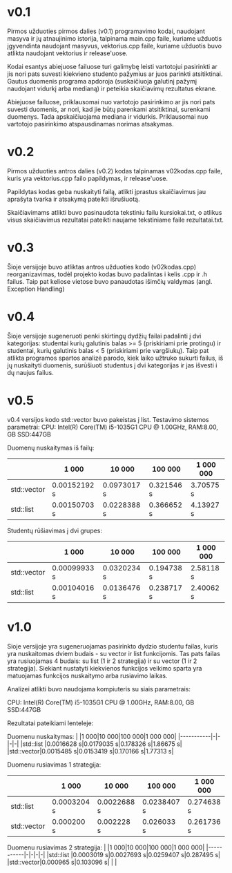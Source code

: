 # v0.1
Pirmos užduoties pirmos dalies (v0.1) programavimo kodai, naudojant masyva ir jų atnaujinimo istorija, talpinama main.cpp faile, kuriame užduotis įgyvendinta naudojant masyvus, vektorius.cpp faile, kuriame užduotis buvo atlikta naudojant vektorius ir release'uose.

Kodai esantys abiejuose failuose turi galimybę leisti vartotojui pasirinkti ar jis nori pats suvesti kiekvieno studento pažymius ar juos parinkti atsitiktinai. Gautus duomenis programa apdoroja (suskaičiuoja galutinį pažymį naudojant vidurkį arba medianą) ir peteikia skaičiavimų rezultatus ekrane.

Abiejuose failuose, priklausomai nuo vartotojo pasirinkimo ar jis nori pats suvesti duomenis, ar nori, kad jie būtų parenkami atsitiktinai, surenkami duomenys. Tada apskaičiuojama mediana ir vidurkis. Priklausomai nuo vartotojo pasirinkimo atspausdinamas norimas atsakymas.

# v0.2
Pirmos užduoties antros dalies (v0.2) kodas talpinamas v02kodas.cpp faile, kuris yra vektorius.cpp failo papildymas, ir release'uose.

Papildytas kodas geba nuskaityti failą, atlikti įprastus skaičiavimus jau aprašyta tvarka ir atsakymą pateikti išrušiuotą.

Skaičiavimams atlikti buvo pasinaudota tekstiniu failu kursiokai.txt, o atlikus visus skaičiavimus rezultatai pateikti naujame tekstiniame faile rezultatai.txt.

# v0.3
Šioje versijoje buvo atliktas antros užduoties kodo (v02kodas.cpp) reorganizavimas, todėl projekto kodas buvo padalintas i kelis .cpp ir .h failus. Taip pat keliose vietose buvo panaudotas išimčių valdymas (angl. Exception Handling)

# v0.4
Šioje versijoje sugeneruoti penki skirtingų dydžių failai padalinti į dvi kategorijas: studentai kurių galutinis balas >= 5 (priskiriami prie protingu) ir studentai, kurių galutinis balas < 5 (priskiriami prie vargšiukų).
Taip pat atlikta programos spartos analizė parodo, kiek laiko užtruko sukurti failus, iš jų nuskaityti duomenis, surūšiuoti studentus į dvi kategorijas ir jas išvesti i dų naujus failus.

# v0.5
v0.4 versijos kodo std::vector buvo pakeistas į list.
Testavimo sistemos parametrai:
CPU: Intel(R) Core(TM) i5-1035G1 CPU @ 1.00GHz, RAM:8.00, GB SSD:447GB

Duomenų nuskaitymas iš failų:

||1 000     |10 000      |100 000    |1 000 000 |
|-----------|------------|-----------|----------|---------|
|std::vector|0.00152192 s|0.0973017 s|0.321546 s|3.70575 s|
|std::list  |0.00150703 s|0.0228388 s|0.366652 s|4.13927 s|

Studentų rūšiavimas į dvi grupes:

||1 000     |10 000      |100 000    |1 000 000 |
|-----------|------------|-----------|----------|---------|
|std::vector|0.00099933 s|0.0320234 s|0.194738 s|2.58118 s|
|std::list  |0.00104016 s|0.0136476 s|0.238717 s|2.40062 s|


# v1.0
Sioje versijoje yra sugeneruojamas pasirinkto dydzio studentu failas, kuris yra nuskaitomas dviem budais - su vector ir list funkcijomis. Tas pats failas yra rusiuojamas 4 budais: su list (1 ir 2 strategija) ir su vector (1 ir 2 strategija). Siekiant nustatyti kiekvienos funkcijos veikimo sparta yra matuojamas funkcijos nuskaitymo arba rusiavimo laikas. 

Analizei atlikti buvo naudojama kompiuteris su siais parametrais:

CPU: Intel(R) Core(TM) i5-1035G1 CPU @ 1.00GHz, RAM:8.00, GB SSD:447GB

Rezultatai pateikiami lenteleje:

Duomenu nuskaitymas:
|           |1 000|10 000|100 000|1 000 000|
|-----------|-|-|-|-|
|std::list  |0.0016628 s|0.0179035 s|0.178326 s|1.86675 s|
|std::vector|0.0015485 s|0.0153419 s|0.170166 s|1.77313 s|

Duomenu rusiavimas 1 strategija:

|           |1 000|10 000|100 000|1 000 000|
|-----------|-|-|-|-|
|std::list  |0.0003204 s|0.0022688 s|0.0238407 s|0.274638 s|
|std::vector|0.000200 s|0.002228 s|0.026033 s|0.261736 s|

Duomenu rusiavimas 2 strategija:
|           |1 000|10 000|100 000|1 000 000|
|-----------|-|-|-|-|
|std::list  |0.0003019 s|0.0027693 s|0.0259407 s|0.287495 s|
|std::vector|0.000965 s|0.103096 s| | |
